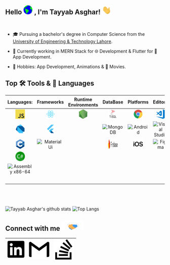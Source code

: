 ## Hello <img src="assets/Earth.gif" width="29px"> , I'm Tayyab Asghar! <img src="assets/Hi.gif" width="29px">

<br />

- 🎓 Pursuing a bachelor's degree in Computer Science from the [University of Engineering & Technology Lahore](https://uet.edu.pk/).

- 🔭 Currently working in MERN Stack for 🌐 Development & Flutter for 📱 App Development.

- 🎨 Hobbies: App Development, Animations & 🍿 Movies.

## Top 🛠️ Tools & 📙 Languages

|                                                                           Languages:                                                                            |                                                  Frameworks                                                   | Runtime Environments |                                                                              DataBase                                                                               |                                                                         Platforms                                                                          |                                                                                      Editors                                                                                       |      VCS      |      Others      |
| :-------------------------------------------------------------------------------------------------------------------------------------------------------------: | :-----------------------------------------------------------------------------------------------------------: | :------------------: | :-----------------------------------------------------------------------------------------------------------------------------------------------------------------: | :--------------------------------------------------------------------------------------------------------------------------------------------------------: | :--------------------------------------------------------------------------------------------------------------------------------------------------------------------------------: | :-----------: | :--------------: |
|                                                                            ![JS][js]                                                                            |                                                ![React][react]                                                |    ![NodeJs][njs]    |                                                                           ![T-SQL][tsql]                                                                            |                                                                       ![Chrome][crm]                                                                       |                                                                                  ![VS-Code][code]                                                                                  |  ![git][git]  | ![Terminal][ter] |
|                                                                          ![Dart][dat]                                                                           |                                                ![Flutter][flu]                                                |     <!-- 3.2 -->     | <img src="https://www.clipartmax.com/png/full/114-1147615_mongodb-leaf-open-source-nosql-database-startups-mongodb-logo.png" alt="MongoDB" width="20" height="30"/> |             <img src="https://raw.githubusercontent.com/gilbarbara/logos/master/logos/android-icon.svg" alt="Android" width="30" height="30"/>             | <img src="https://static.wikia.nocookie.net/logopedia/images/6/62/Brand_Visual_Studio_Win_2019.svg/revision/latest?cb=20191019024151" alt="Visual Studio" width="30" height="30"/> | <!-- 7.2 -->  |   <!-- 8.2 -->   |
|   <img src="https://raw.githubusercontent.com/github/explore/80688e429a7d4ef2fca1e82350fe8e3517d3494d/topics/cpp/cpp.png" width="30" alt="C++" height="30"/>    | <img src="https://img.icons8.com/color/48/000000/material-ui.png" alt="Material Ui"  width="30" height="30"/> |     <!-- 3.3 -->     |                   <img src="https://raw.githubusercontent.com/gilbarbara/logos/master/logos/firebase.svg" alt="Firebase" width="30" height="30"/>                   | <img src="https://raw.githubusercontent.com/github/explore/80688e429a7d4ef2fca1e82350fe8e3517d3494d/topics/ios/ios.png" alt="IOS" width="30" height="30"/> |                                 <img src="https://upload.wikimedia.org/wikipedia/commons/3/33/Figma-logo.svg" alt="Figma" width="30" height="30"/>                                 | <!-- 7.3 -->  |   <!-- 8.3 -->   |
| <img src="https://raw.githubusercontent.com/github/explore/80688e429a7d4ef2fca1e82350fe8e3517d3494d/topics/csharp/csharp.png" alt="CS" width="30" height="30"/> |                                                 <!-- 2.4 -->                                                  |     <!-- 3.4 -->     |                                                                            <!-- 4.4 -->                                                                             |                                                                        <!-- 5.4 -->                                                                        |                                                                                    <!-- 6.4 -->                                                                                    | <!-- 7.4 -->  |   <!-- 8.4 -->   |
|               <img src="https://assets.exercism.io/tracks/x86-64-assembly-bordered-turquoise.png" alt="Assembly x86-64" width="30" height="30"/>                |                                                 <!-- 2.5 -->                                                  |     <!-- 3.5 -->     |                                                                            <!-- 4.5 -->                                                                             |                                                                        <!-- 5.5 -->                                                                        |                                                                                    <!-- 6.5 -->                                                                                    | <!-- 7.5 -->  |   <!-- 8.5 -->   |
|                                                                          <!-- 1.6 -->                                                                           |                                                 <!-- 2.6 -->                                                  |     <!-- 3.6 -->     |                                                                            <!-- 4.6 -->                                                                             |                                                                        <!-- 5.6 -->                                                                        |                                                                                    <!-- 6.6 -->                                                                                    | <!-- 7.6 -->  |   <!-- 8.6 -->   |
|                                                                          <!-- 1.7 -->                                                                           |                                                 <!-- 2.7 -->                                                  |     <!-- 3.7 -->     |                                                                            <!-- 4.7 -->                                                                             |                                                                        <!-- 5.7 -->                                                                        |                                                                                    <!-- 6.7 -->                                                                                    | <!-- 7.7 -->  |   <!-- 8.7 -->   |
|                                                                          <!-- 1.8 -->                                                                           |                                                 <!-- 2.8 -->                                                  |     <!-- 3.8 -->     |                                                                            <!-- 4.8 -->                                                                             |                                                                        <!-- 5.8 -->                                                                        |                                                                                    <!-- 6.8 -->                                                                                    | <!-- 7.8 -->  |   <!-- 8.8 -->   |
|                                                                          <!-- 1.9 -->                                                                           |                                                 <!-- 2.9 -->                                                  |     <!-- 3.9 -->     |                                                                            <!-- 4.9 -->                                                                             |                                                                        <!-- 5.9 -->                                                                        |                                                                                    <!-- 6.9 -->                                                                                    | <!-- 7.9 -->  |  <!-- 8.9  -->   |
|                                                                          <!-- 1.10 -->                                                                          |                                                 <!-- 2.10 -->                                                 |    <!--  3.10 -->    |                                                                            <!-- 4.10 -->                                                                            |                                                                       <!-- 5.10 -->                                                                        |                                                                                   <!-- 6.10 -->                                                                                    | <!-- 7.10 --> |  <!-- 8.10 -->   |

<!--
 Commented the empty cells of the Table. The numbers will help in placing the future Logos in Table.
 -->

<br />

#

![Tayyab Asghar's github stats][stat]
![Top Langs][lang]

## Connect with me <img src="assets/Handshake.gif" height="32px" />

| [![ldin]][lac] | [![gm]][gmac] | [![sof]][sofac] |
| :------------: | :-----------: | :-------------: |

<!--
- 🔭 I’m currently working on ...
- 🌱 I’m currently learning ...
- 👯 I’m looking to collaborate on ...
- 🤔 I’m looking for help with ...
- 💬 Ask me about ...
- 📫 How to reach me: ...
- 😄 Pronouns: ...
- ⚡ Fun fact: ...
-->

<!-- https://raw.githubusercontent.com/github/explore/80688e429a7d4ef2fca1e82350fe8e3517d3494d/topics/react/react.png -->

[js]: assets/js.png
[react]: assets/react.png
[njs]: assets/nodejs.png
[tsql]: assets/tsql.png
[crm]: assets/chrome.png
[code]: assets/vs-code.png
[git]: assets/git.png
[ter]: assets/terminal.png
[dat]: assets/dart.png
[flu]: assets/flutter.png

<!-- -->

[stat]: https://github-readme-stats.vercel.app/api?username=TayyabAsghar&show_icons=true&hide_border=true&count_private=true&theme=onedark
[lang]: https://github-readme-stats.vercel.app/api/top-langs/?username=TayyabAsghar&hide=python&layout=compact&hide_border=true&count_private=true&theme=onedark

<!-- "https://cdn.jsdelivr.net/npm/simple-icons@v3/icons/stackoverflow.svg" -->

[ldin]: assets/linkedin.svg
[lac]: https://www.linkedin.com/in/muhammad-tayyab-asghar-033a0b196/
[gm]: assets/gmail.svg
[gmac]: mailto:muhammadtayyabasghar@gmail.com
[sof]: assets/stackoverflow.svg
[sofac]: https://stackoverflow.com/users/12767370/m-tayyab-asghar/
